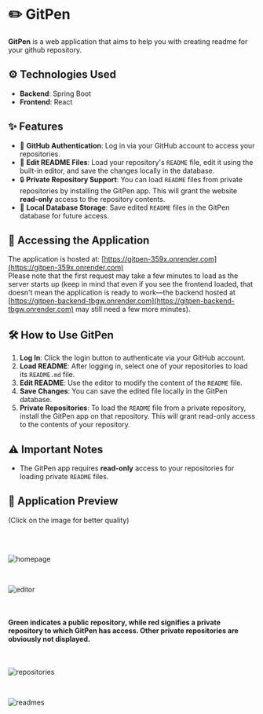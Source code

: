 # ✏️ GitPen

**GitPen** is a web application that aims to help you with creating readme for your github repository.

## ⚙️ Technologies Used

- **Backend**: Spring Boot
- **Frontend**: React

## ✨ Features

- 🔑 **GitHub Authentication**: Log in via your GitHub account to access your repositories.
- 📝 **Edit README Files**: Load your repository's `README` file, edit it using the built-in editor, and save the changes locally in the database.
- 🔒 **Private Repository Support**: You can load `README` files from private repositories by installing the GitPen app. This will grant the website **read-only** access to the repository contents.
- 💾 **Local Database Storage**: Save edited `README` files in the GitPen database for future access.

## 🚀 Accessing the Application

The application is hosted at: [https://gitpen-359x.onrender.com](https://gitpen-359x.onrender.com)  
Please note that the first request may take a few minutes to load as the server starts up (keep in mind that even if you see the frontend loaded, that doesn't mean the application is ready to work—the backend hosted at [https://gitpen-backend-tbgw.onrender.com](https://gitpen-backend-tbgw.onrender.com) may still need a few more minutes).

## 🛠️ How to Use GitPen

1. **Log In**: Click the login button to authenticate via your GitHub account.
2. **Load README**: After logging in, select one of your repositories to load its `README.md` file.
3. **Edit README**: Use the editor to modify the content of the `README` file.
4. **Save Changes**: You can save the edited file locally in the GitPen database.
5. **Private Repositories**: To load the `README` file from a private repository, install the GitPen app on that repository. This will grant read-only access to the contents of your repository.

## ⚠️ Important Notes

- The GitPen app requires **read-only** access to your repositories for loading private `README` files.

## 👀 Application Preview
(Click on the image for better quality)

<br><br>

![homepage](https://github.com/user-attachments/assets/0ccf2cd8-84a8-47f0-a1ec-4a41b157bc7c)

<br>

![editor](https://github.com/user-attachments/assets/8c9d7d1e-c66f-4198-9c36-b65c40b19ec4)

<br>

#### Green indicates a public repository, while red signifies a private repository to which GitPen has access. Other private repositories are obviously not displayed.

<br>

![repositories](https://github.com/user-attachments/assets/5fe841a8-58cd-43af-b0bc-97a39c6f81ca)

<br>

![readmes](https://github.com/user-attachments/assets/514eb788-bddd-49f4-9b93-dca6df98a542)
